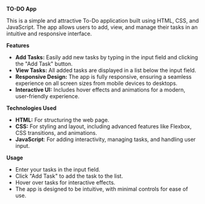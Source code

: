 **TO-DO App**

This is a simple and attractive To-Do application built using HTML, CSS, and JavaScript. The app allows users to add, view, and manage their tasks in an intuitive and responsive interface.

**Features**
- **Add Tasks:** Easily add new tasks by typing in the input field and clicking the "Add Task" button.
- **View Tasks:** All added tasks are displayed in a list below the input field.
- **Responsive Design:** The app is fully responsive, ensuring a seamless experience on all screen sizes from mobile devices to desktops.
- **Interactive UI:** Includes hover effects and animations for a modern, user-friendly experience.

**Technologies Used**
- **HTML:** For structuring the web page.
- **CSS:** For styling and layout, including advanced features like Flexbox, CSS transitions, and animations.
- **JavaScript**: For adding interactivity, managing tasks, and handling user input.

**Usage**
- Enter your tasks in the input field.
- Click "Add Task" to add the task to the list.
- Hover over tasks for interactive effects.
- The app is designed to be intuitive, with minimal controls for ease of use.

